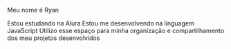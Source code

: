 Meu nome é Ryan

Estou estudando na Alura
Estou me desenvolvendo na linguagem JavaScript
Utilizo esse espaço para minha organização e compartilhamento dos meu projetos desenvolvidos 
